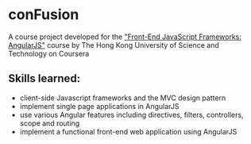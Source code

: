 # conFusion
A course project developed for the ["Front-End JavaScript Frameworks: AngularJS"](https://www.coursera.org/learn/angular-js/) course by The Hong Kong University of Science and Technology on Coursera

## Skills learned:

- client-side Javascript frameworks and the MVC design pattern
- implement single page applications in AngularJS
- use various Angular features including directives, filters, controllers, scope and routing
- implement a functional front-end web application using AngularJS
